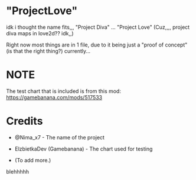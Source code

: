 # "ProjectLove"

idk i thought the name fits,,,
"Project Diva" ... "Project Love" (Cuz,,,, project diva maps in love2d?? idk,,)

Right now most things are in 1 file, due to it being just a "proof of concept" (is that the right thing?) currently...


# NOTE 

The test chart that is included is from this mod: https://gamebanana.com/mods/517533

# Credits
- @Nima_x7 - The name of the project
- ElzbietkaDev (Gamebanana) - The chart used for testing

- (To add more.)


blehhhhh